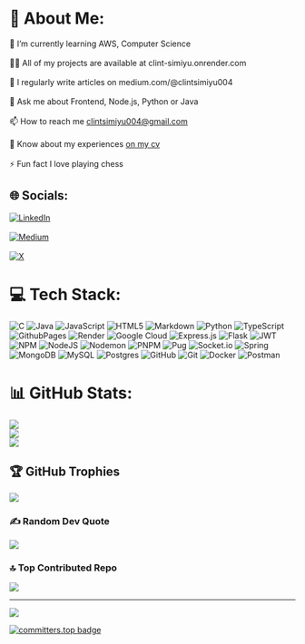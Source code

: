 # 💫 About Me:

🌱 I’m currently learning AWS, Computer Science<br><br>    👨‍💻 All of my projects are available at clint-simiyu.onrender.com<br><br>    📝 I regularly write articles on medium.com/@clintsimiyu004<br><br>    💬 Ask me about Frontend, Node.js, Python or Java<br><br>    📫 How to reach me clintsimiyu004@gmail.com<br><br>    📄 Know about my experiences [on my cv](https://docs.google.com/document/d/1-JAwypWhTe5Kle1kbUWEwvZV8Hby4HgX/edit?usp=sharing&ouid=108197535760086821263&rtpof=true&sd=true)<br><br>    ⚡ Fun fact I love playing chess


## 🌐 Socials:
[![LinkedIn](https://img.shields.io/badge/LinkedIn-%230077B5.svg?logo=linkedin&logoColor=white)](https://linkedin.com/in/clint-simiyu-b80b9b237) <br><br>[![Medium](https://img.shields.io/badge/Medium-12100E?logo=medium&logoColor=white)](https://medium.com/@@clintsimiyu004) <br><br>[![X](https://img.shields.io/badge/X-black.svg?logo=X&logoColor=white)](https://x.com/simiyuclint) 

# 💻 Tech Stack:
![C](https://img.shields.io/badge/c-%2300599C.svg?style=for-the-badge&logo=c&logoColor=white) ![Java](https://img.shields.io/badge/java-%23ED8B00.svg?style=for-the-badge&logo=openjdk&logoColor=white) ![JavaScript](https://img.shields.io/badge/javascript-%23323330.svg?style=for-the-badge&logo=javascript&logoColor=%23F7DF1E) ![HTML5](https://img.shields.io/badge/html5-%23E34F26.svg?style=for-the-badge&logo=html5&logoColor=white) ![Markdown](https://img.shields.io/badge/markdown-%23000000.svg?style=for-the-badge&logo=markdown&logoColor=white) ![Python](https://img.shields.io/badge/python-3670A0?style=for-the-badge&logo=python&logoColor=ffdd54) ![TypeScript](https://img.shields.io/badge/typescript-%23007ACC.svg?style=for-the-badge&logo=typescript&logoColor=white) ![GithubPages](https://img.shields.io/badge/github%20pages-121013?style=for-the-badge&logo=github&logoColor=white) ![Render](https://img.shields.io/badge/Render-%46E3B7.svg?style=for-the-badge&logo=render&logoColor=white) ![Google Cloud](https://img.shields.io/badge/GoogleCloud-%234285F4.svg?style=for-the-badge&logo=google-cloud&logoColor=white) ![Express.js](https://img.shields.io/badge/express.js-%23404d59.svg?style=for-the-badge&logo=express&logoColor=%2361DAFB) ![Flask](https://img.shields.io/badge/flask-%23000.svg?style=for-the-badge&logo=flask&logoColor=white) ![JWT](https://img.shields.io/badge/JWT-black?style=for-the-badge&logo=JSON%20web%20tokens) ![NPM](https://img.shields.io/badge/NPM-%23CB3837.svg?style=for-the-badge&logo=npm&logoColor=white) ![NodeJS](https://img.shields.io/badge/node.js-6DA55F?style=for-the-badge&logo=node.js&logoColor=white) ![Nodemon](https://img.shields.io/badge/NODEMON-%23323330.svg?style=for-the-badge&logo=nodemon&logoColor=%BBDEAD) ![PNPM](https://img.shields.io/badge/pnpm-%234a4a4a.svg?style=for-the-badge&logo=pnpm&logoColor=f69220) ![Pug](https://img.shields.io/badge/Pug-FFF?style=for-the-badge&logo=pug&logoColor=A86454) ![Socket.io](https://img.shields.io/badge/Socket.io-black?style=for-the-badge&logo=socket.io&badgeColor=010101) ![Spring](https://img.shields.io/badge/spring-%236DB33F.svg?style=for-the-badge&logo=spring&logoColor=white) ![MongoDB](https://img.shields.io/badge/MongoDB-%234ea94b.svg?style=for-the-badge&logo=mongodb&logoColor=white) ![MySQL](https://img.shields.io/badge/mysql-4479A1.svg?style=for-the-badge&logo=mysql&logoColor=white) ![Postgres](https://img.shields.io/badge/postgres-%23316192.svg?style=for-the-badge&logo=postgresql&logoColor=white) ![GitHub](https://img.shields.io/badge/github-%23121011.svg?style=for-the-badge&logo=github&logoColor=white) ![Git](https://img.shields.io/badge/git-%23F05033.svg?style=for-the-badge&logo=git&logoColor=white) ![Docker](https://img.shields.io/badge/docker-%230db7ed.svg?style=for-the-badge&logo=docker&logoColor=white) ![Postman](https://img.shields.io/badge/Postman-FF6C37?style=for-the-badge&logo=postman&logoColor=white)
# 📊 GitHub Stats:
![](https://github-readme-stats.vercel.app/api?username=Clint171&theme=dark&hide_border=false&include_all_commits=true&count_private=true)<br/>
![](https://github-readme-streak-stats.herokuapp.com/?user=Clint171&theme=dark&hide_border=false)<br/>
![](https://github-readme-stats.vercel.app/api/top-langs/?username=Clint171&theme=dark&hide_border=false&include_all_commits=true&count_private=true&layout=compact)

## 🏆 GitHub Trophies
![](https://github-profile-trophy.vercel.app/?username=Clint171&theme=radical&no-frame=false&no-bg=true&margin-w=4)

### ✍️ Random Dev Quote
![](https://quotes-github-readme.vercel.app/api?type=horizontal&theme=radical)

### 🔝 Top Contributed Repo
![](https://github-contributor-stats.vercel.app/api?username=Clint171&limit=5&theme=dark&combine_all_yearly_contributions=true)

---
[![](https://visitcount.itsvg.in/api?id=Clint171&icon=10&color=0)](https://visitcount.itsvg.in)

[![committers.top badge](https://user-badge.committers.top/kenya/USERNAME.svg)](https://user-badge.committers.top/kenya/USERNAME)
